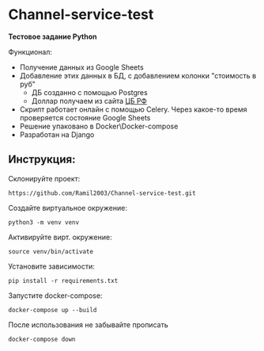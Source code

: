 # Channel-service-test

**Тестовое задание Python**

Функционал:

- Получение данных из Google Sheets
- Добавление этих данных в БД, с добавлением колонки "стоимость в руб"
  - ДБ созданно с помощью Postgres
  - Доллар получаем из сайта [ЦБ РФ](https://www.cbr.ru/scripts/XML_daily.asp)
- Скрипт работает онлайн с помощью Celery. Через какое-то время проверяется состояние Google Sheets
- Решение упаковано в Docker\Docker-compose
- Разработан на Django

## Инструкция:

Склонируйте проект:
```
https://github.com/Ramil2003/Channel-service-test.git
```

Создайте виртуальное окружение:
```
python3 -m venv venv
```

Активируйте вирт. окружение:
```
source venv/bin/activate
```

Установите зависимости:
```
pip install -r requirements.txt
```

Запустите docker-compose:
```
docker-compose up --build
```

После использования не забывайте прописать
```
docker-compose down
```